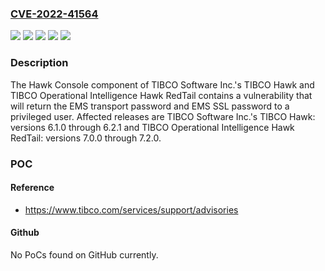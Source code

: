 ### [CVE-2022-41564](https://cve.mitre.org/cgi-bin/cvename.cgi?name=CVE-2022-41564)
![](https://img.shields.io/static/v1?label=Product&message=TIBCO%20Hawk&color=blue)
![](https://img.shields.io/static/v1?label=Product&message=TIBCO%20Operational%20Intelligence%20Hawk%20RedTail&color=blue)
![](https://img.shields.io/static/v1?label=Version&message=%3C%3D%206.2.1%20&color=brighgreen)
![](https://img.shields.io/static/v1?label=Version&message=%3C%3D%207.2.0%20&color=brighgreen)
![](https://img.shields.io/static/v1?label=Vulnerability&message=The%20impact%20of%20this%20vulnerability%20includes%20the%20theoretical%20possibility%20of%20an%20authenticated%20Hawk%20Console%20user%20gaining%20administrative%20access%20to%20the%20EMS%20server.&color=brighgreen)

### Description

The Hawk Console component of TIBCO Software Inc.'s TIBCO Hawk and TIBCO Operational Intelligence Hawk RedTail contains a vulnerability that will return the EMS transport password and EMS SSL password to a privileged user. Affected releases are TIBCO Software Inc.'s TIBCO Hawk: versions 6.1.0 through 6.2.1 and TIBCO Operational Intelligence Hawk RedTail: versions 7.0.0 through 7.2.0.

### POC

#### Reference
- https://www.tibco.com/services/support/advisories

#### Github
No PoCs found on GitHub currently.

